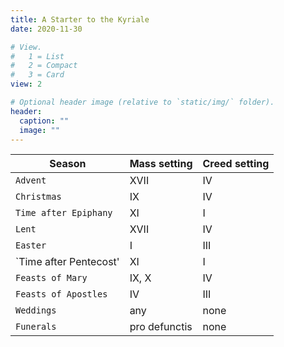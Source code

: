 ```yaml
---
title: A Starter to the Kyriale
date: 2020-11-30

# View.
#   1 = List
#   2 = Compact
#   3 = Card
view: 2

# Optional header image (relative to `static/img/` folder).
header:  
  caption: ""
  image: ""
---
```


| Season                | Mass setting   | Creed setting |
| ------------------    | -------------- | ------------- |
| `Advent`              | XVII           | IV   |
| `Christmas    `       | IX             | IV   | 
| `Time after Epiphany` | XI             | I    |
| `Lent`                | XVII           | IV   |
| `Easter`              | I              | III  |
| `Time after Pentecost'| XI             | I    |
| `Feasts of Mary`      | IX, X          | IV   | 
| `Feasts of Apostles`  | IV             | III  |
| `Weddings`            | any            | none |
| `Funerals`            | pro defunctis  | none | 


